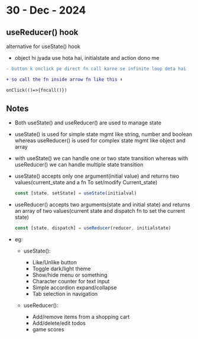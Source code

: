 # 30 - Dec - 2024

## useReducer() hook

alternative for useState() hook

- object hi jyada use hota hai, initialstate and action dono me

```diff
- button k onclick pe direct fn call karne se infinite loop deta hai

+ so call the fn inside arrow fn like this ⬇️

onClick(()=>{fncall()})
```

## Notes

- Both useState() and useReducer() are used to manage state

- useState() is used for simple state mgmt like string, number and boolean whereas useReducer() is used for complex state mgmt like object and array

- with useState() we can handle one or two state transition whereas with useReducer() we can handle multiple state transition

- useState() accepts only one argument(initial value) and returns two values(current_state and a fn To set/modify Current_state)

    ```js
    const [state, setState] = useState(initialval)
    ```

- useReducer() accepts two arguments(state and initial state) and returns an array of two values(current state and dispatch fn to set the current state)

    ```js
    const [state, dispatch] = useReducer(reducer, initialstate)
    ```

- eg: 
    - useState(): 
        - Like/Unlike button
        - Toggle dark/light theme
        - Show/hide menu or something
        - Character counter for text input
        - Simple accordion expand/collapse
        - Tab selection in navigation

    - useReducer():
        - Add/remove items from a shopping cart
        - Add/delete/edit todos
        - game scores 